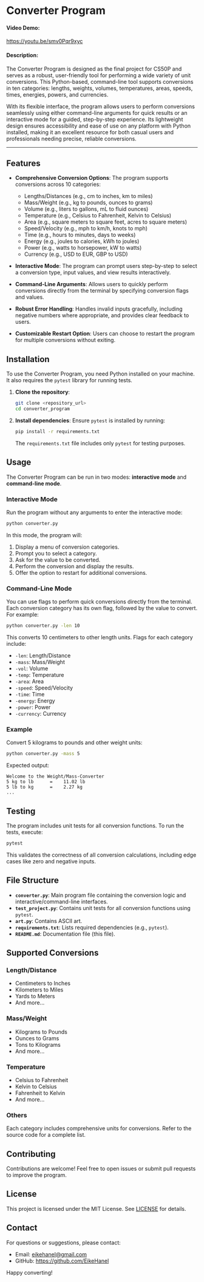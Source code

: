 # Converter Program
#### Video Demo:  

https://youtu.be/smv0Pqr9xyc

#### Description:

The Converter Program is designed as the final project for CS50P and serves as a robust, user-friendly tool for performing a wide variety of unit conversions. This Python-based, command-line tool supports conversions in ten categories: lengths, weights, volumes, temperatures, areas, speeds, times, energies, powers, and currencies.

With its flexible interface, the program allows users to perform conversions seamlessly using either command-line arguments for quick results or an interactive mode for a guided, step-by-step experience. Its lightweight design ensures accessibility and ease of use on any platform with Python installed, making it an excellent resource for both casual users and professionals needing precise, reliable conversions.

---
## Features

- **Comprehensive Conversion Options**: The program supports conversions across 10 categories:
  - Lengths/Distances (e.g., cm to inches, km to miles)
  - Mass/Weight (e.g., kg to pounds, ounces to grams)
  - Volume (e.g., liters to gallons, mL to fluid ounces)
  - Temperature (e.g., Celsius to Fahrenheit, Kelvin to Celsius)
  - Area (e.g., square meters to square feet, acres to square meters)
  - Speed/Velocity (e.g., mph to km/h, knots to mph)
  - Time (e.g., hours to minutes, days to weeks)
  - Energy (e.g., joules to calories, kWh to joules)
  - Power (e.g., watts to horsepower, kW to watts)
  - Currency (e.g., USD to EUR, GBP to USD)

- **Interactive Mode**: The program can prompt users step-by-step to select a conversion type, input values, and view results interactively.

- **Command-Line Arguments**: Allows users to quickly perform conversions directly from the terminal by specifying conversion flags and values.

- **Robust Error Handling**: Handles invalid inputs gracefully, including negative numbers where appropriate, and provides clear feedback to users.

- **Customizable Restart Option**: Users can choose to restart the program for multiple conversions without exiting.

## Installation

To use the Converter Program, you need Python installed on your machine. It also requires the `pytest` library for running tests.

1. **Clone the repository**:
   ```bash
   git clone <repository_url>
   cd converter_program
   ```

2. **Install dependencies**:
   Ensure `pytest` is installed by running:
   ```bash
   pip install -r requirements.txt
   ```
   The `requirements.txt` file includes only `pytest` for testing purposes.

## Usage

The Converter Program can be run in two modes: **interactive mode** and **command-line mode**.

### Interactive Mode

Run the program without any arguments to enter the interactive mode:
```bash
python converter.py
```
In this mode, the program will:
1. Display a menu of conversion categories.
2. Prompt you to select a category.
3. Ask for the value to be converted.
4. Perform the conversion and display the results.
5. Offer the option to restart for additional conversions.

### Command-Line Mode

You can use flags to perform quick conversions directly from the terminal. Each conversion category has its own flag, followed by the value to convert. For example:
```bash
python converter.py -len 10
```
This converts 10 centimeters to other length units. Flags for each category include:
- `-len`: Length/Distance
- `-mass`: Mass/Weight
- `-vol`: Volume
- `-temp`: Temperature
- `-area`: Area
- `-speed`: Speed/Velocity
- `-time`: Time
- `-energy`: Energy
- `-power`: Power
- `-currency`: Currency

### Example

Convert 5 kilograms to pounds and other weight units:
```bash
python converter.py -mass 5
```
Expected output:
```
Welcome to the Weight/Mass-Converter
5 kg to lb      =    11.02 lb
5 lb to kg      =    2.27 kg
...
```

## Testing

The program includes unit tests for all conversion functions. To run the tests, execute:
```bash
pytest
```
This validates the correctness of all conversion calculations, including edge cases like zero and negative inputs.

## File Structure

- **`converter.py`**: Main program file containing the conversion logic and interactive/command-line interfaces.
- **`test_project.py`**: Contains unit tests for all conversion functions using `pytest`.
- **`art.py`**: Contains ASCII art.
- **`requirements.txt`**: Lists required dependencies (e.g., `pytest`).
- **`README.md`**: Documentation file (this file).

## Supported Conversions

### Length/Distance
- Centimeters to Inches
- Kilometers to Miles
- Yards to Meters
- And more...

### Mass/Weight
- Kilograms to Pounds
- Ounces to Grams
- Tons to Kilograms
- And more...

### Temperature
- Celsius to Fahrenheit
- Kelvin to Celsius
- Fahrenheit to Kelvin
- And more...

### Others
Each category includes comprehensive units for conversions. Refer to the source code for a complete list.

## Contributing

Contributions are welcome! Feel free to open issues or submit pull requests to improve the program.

## License

This project is licensed under the MIT License. See [LICENSE](./LICENSE) for details.

## Contact
For questions or suggestions, please contact:
- Email: eikehanel@gmail.com
- GitHub: https://github.com/EikeHanel

Happy converting!

